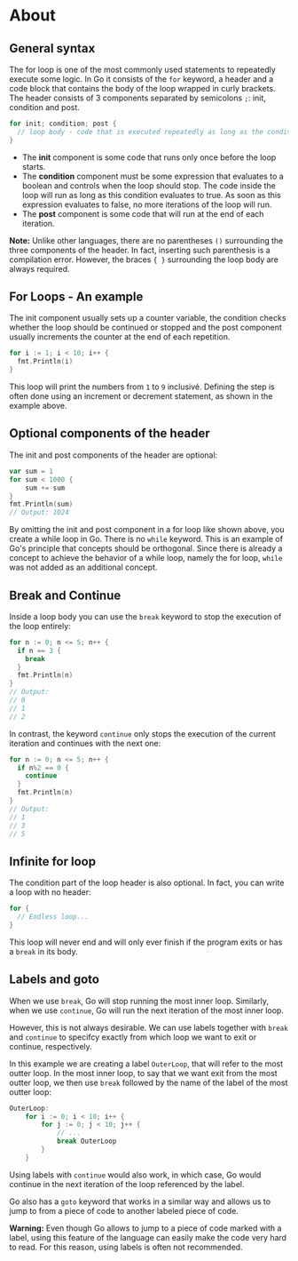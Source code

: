 # About

## General syntax

The for loop is one of the most commonly used statements to repeatedly execute some logic. In Go it consists of the `for` keyword, a header and a code block that contains the body of the loop wrapped in curly brackets. The header consists of 3 components separated by semicolons `;`: init, condition and post.

```go
for init; condition; post {
  // loop body - code that is executed repeatedly as long as the condition is true
}
```

- The **init** component is some code that runs only once before the loop starts.
- The **condition** component must be some expression that evaluates to a boolean and controls when the loop should stop. The code inside the loop will run as long as this condition evaluates to true. As soon as this expression evaluates to false, no more iterations of the loop will run.
- The **post** component is some code that will run at the end of each iteration.

**Note:** Unlike other languages, there are no parentheses `()` surrounding the three components of the header. In fact, inserting such parenthesis is a compilation error. However, the braces `{ }` surrounding the loop body are always required.

## For Loops - An example

The init component usually sets up a counter variable, the condition checks whether the loop should be continued or stopped and the post component usually increments the counter at the end of each repetition.

```go
for i := 1; i < 10; i++ {
  fmt.Println(i)
}
```

This loop will print the numbers from `1` to `9` inclusivé. 
Defining the step is often done using an increment or decrement statement, as shown in the example above.

## Optional components of the header

The init and post components of the header are optional:

```go
var sum = 1
for sum < 1000 {
	sum += sum
}
fmt.Println(sum)
// Output: 1024
```

By omitting the init and post component in a for loop like shown above, you create a while loop in Go.
There is no `while` keyword.
This is an example of Go's principle that concepts should be orthogonal. Since there is already a concept to achieve the behavior of a while loop, namely the for loop, `while` was not added as an additional concept.

## Break and Continue

Inside a loop body you can use the `break` keyword to stop the execution of the loop entirely:

```go
for n := 0; n <= 5; n++ {
  if n == 3 {
    break
  }
  fmt.Println(n)
}
// Output:
// 0
// 1
// 2
```

In contrast, the keyword `continue` only stops the execution of the current iteration and continues with the next one:

```go
for n := 0; n <= 5; n++ {
  if n%2 == 0 {
    continue
  }
  fmt.Println(n)
}
// Output:
// 1
// 3
// 5
```
## Infinite for loop

The condition part of the loop header is also optional. In fact, you can write a loop with no header: 

```go
for {
  // Endless loop...
}
```

This loop will never end and will only ever finish if the program exits or has a `break` in its body.

## Labels and goto

When we use `break`, Go will stop running the most inner loop. Similarly, when we use `continue`, Go will run the next iteration of the most inner loop.

However, this is not always desirable. We can use labels together with `break` and `continue` to specifcy exactly from which loop we want to exit or continue, respectively.

In this example we are creating a label `OuterLoop`, that will refer to the most outter loop. In the most inner loop, to say that we want exit from the most outter loop, we then use `break` followed by the name of the label of the most outter loop:

```go
OuterLoop:
    for i := 0; i < 10; i++ {
        for j := 0; j < 10; j++ {
            // ...
            break OuterLoop
        }
    }
```

Using labels with `continue` would also work, in which case, Go would continue in the next iteration of the loop referenced by the label.

Go also has a `goto` keyword that works in a similar way and allows us to jump to from a piece of code to another labeled piece of code.

**Warning:** Even though Go allows to jump to a piece of code marked with a label, using this feature of the language can easily make the code very hard to read. For this reason, using labels is often not recommended.